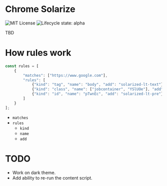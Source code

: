 # Chrome Solarize

![MIT License](https://img.shields.io/badge/license-mit-118811.svg)
![Lifecycle state: alpha](https://img.shields.io/badge/lifecycle-alpha-orange)

TBD

# How rules work

```javascript
const rules = [
    {
   		"matches": ["https://www.google.com"],
		"rules": [
			{"kind": "tag", "name": "body", "add": "solarized-lt-text"},
			{"kind": "class", "name": ["jobcontainer", "YSlUOe"], "add": "solarized-lt-text"},
			{"kind": "id", "name": "pTwnEc", "add": "solarized-lt-pre"}
		]
    }
];
```

* `matches`
* `rules`
  * `kind`
  * `name`
  * `add`

# TODO

* Work on dark theme.
* Add ability to re-run the content script.

